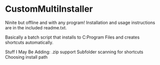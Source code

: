 # CustomMultiInstaller
Ninite but offline and with any program! 
Installation and usage instructions are in the included readme.txt.

Basically a batch script that installs to C:Program Files and creates shortcuts automatically.

Stuff I May Be Adding:
.zip support
Subfolder scanning for shortcuts
Choosing install path
